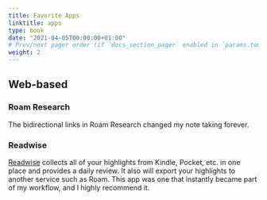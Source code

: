 ```yaml
---
title: Favorite Apps
linktitle: apps
type: book
date: "2021-04-05T00:00:00+01:00"
# Prev/next pager order (if `docs_section_pager` enabled in `params.toml`)
weight: 2
---
```


## Web-based
### Roam Research
The bidirectional links in Roam Research changed my note taking forever.

### Readwise
[Readwise](https://readwise.io/) collects all of your highlights from Kindle, Pocket, etc. in one place and provides a daily review. It also will export your highlights to another service such as Roam. This app was one that instantly became part of my workflow, and I highly recommend it. 
